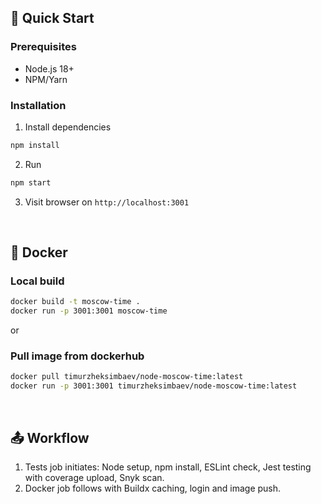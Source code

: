 ## 🚀 Quick Start

### Prerequisites

- Node.js 18+
- NPM/Yarn

### Installation

1. Install dependencies
```bash
npm install
```

2. Run 
```bash
npm start
```

3. Visit browser on `http://localhost:3001`


<br>

## 🐳 Docker 

### Local build
```bash
docker build -t moscow-time .
docker run -p 3001:3001 moscow-time
```

or

### Pull image from dockerhub
```bash
docker pull timurzheksimbaev/node-moscow-time:latest
docker run -p 3001:3001 timurzheksimbaev/node-moscow-time:latest
```

<br>

## 📤 Workflow
1. Tests job initiates: Node setup, npm install, ESLint check, Jest testing with coverage upload, Snyk scan. 
2. Docker job follows with Buildx caching, login and image push.